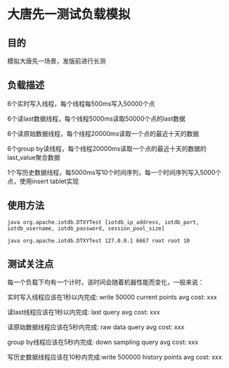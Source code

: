 # 大唐先一测试负载模拟

## 目的
模拟大唐先一场景，发版前进行长测

## 负载描述
6个实时写入线程，每个线程每500ms写入50000个点

6个读last数据线程，每个线程5000ms读取50000个点的last数据

6个读原始数据线程，每个线程20000ms读取一个点的最近十天的数据

6个group by读线程，每个线程20000ms读取一个点的最近十天的数据的last_value聚合数据

1个写历史数据线程，每5000ms写10个时间序列，每一个时间序列写入5000个点，使用insert tablet实现


## 使用方法
```
java org.apache.iotdb.DTXYTest [iotdb_ip_address, iotdb_port, iotdb_username, iotdb_password, session_pool_size]

java org.apache.iotdb.DTXYTest 127.0.0.1 6667 root root 10
```

## 测试关注点
每一个负载下均有一个计时，该时间会随着机器性能而变化，一般来说：

实时写入线程应该在1秒以内完成: write 50000 current points avg cost: xxx

读last线程应该在1秒以内完成: last query avg cost: xxx

读原始数据线程应该在5秒内完成: raw data query avg cost: xxx

group by线程应该在5秒内完成: down sampling query avg cost: xxx

写历史数据线程应该在10秒内完成:write 500000 history points avg cost: xxx

